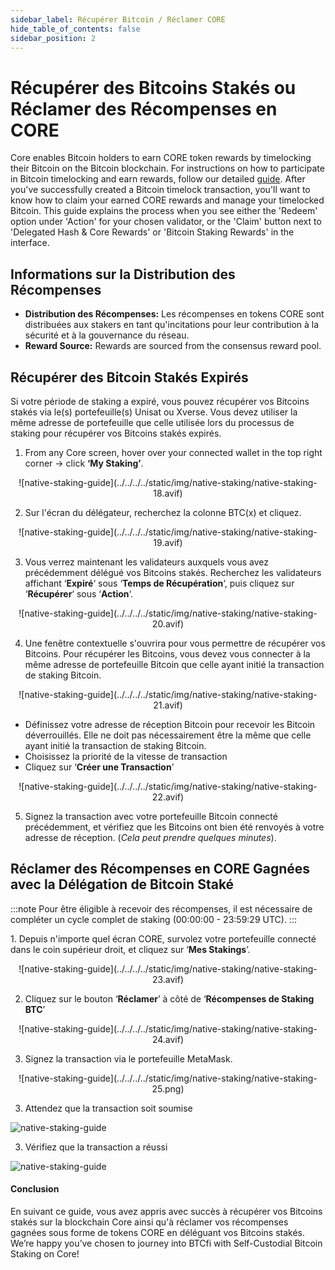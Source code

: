 ```yaml
---
sidebar_label: Récupérer Bitcoin / Réclamer CORE
hide_table_of_contents: false
sidebar_position: 2
---
```


# Récupérer des Bitcoins Stakés ou Réclamer des Récompenses en CORE

Core enables Bitcoin holders to earn CORE token rewards by timelocking their Bitcoin on the Bitcoin blockchain. For instructions on how to participate in Bitcoin timelocking and earn rewards, follow our detailed [guide](./stake-btc-guide.md).
After you've successfully created a Bitcoin timelock transaction, you'll want to know how to claim your earned CORE rewards and manage your timelocked Bitcoin. This guide explains the process when you see either the 'Redeem' option under 'Action' for your chosen validator, or the 'Claim' button next to 'Delegated Hash & Core Rewards' or 'Bitcoin Staking Rewards' in the interface.

## Informations sur la Distribution des Récompenses

- **Distribution des Récompenses:** Les récompenses en tokens CORE sont distribuées aux stakers en tant qu'incitations pour leur contribution à la sécurité et à la gouvernance du réseau.
- **Reward Source:** Rewards are sourced from the consensus reward pool.

## Récupérer des Bitcoin Stakés Expirés

Si votre période de staking a expiré, vous pouvez récupérer vos Bitcoins stakés via le(s) portefeuille(s) Unisat ou Xverse. Vous devez utiliser la même adresse de portefeuille que celle utilisée lors du processus de staking pour récupérer vos Bitcoins stakés expirés.

1. From any Core screen, hover over your connected wallet in the top right corner → click **‘My Staking’**.

<p align="center">![native-staking-guide](../../../../static/img/native-staking/native-staking-18.avif)</p>

2. Sur l'écran du délégateur, recherchez la colonne BTC(x) et cliquez.

<p align="center">![native-staking-guide](../../../../static/img/native-staking/native-staking-19.avif)</p>

3. Vous verrez maintenant les validateurs auxquels vous avez précédemment délégué vos Bitcoins stakés. Recherchez les validateurs affichant ‘**Expiré**‘ sous ‘**Temps de Récupération**‘, puis cliquez sur ‘**Récupérer**‘ sous ‘**Action**‘.

<p align="center">![native-staking-guide](../../../../static/img/native-staking/native-staking-20.avif)</p>

4. Une fenêtre contextuelle s'ouvrira pour vous permettre de récupérer vos Bitcoins. Pour récupérer les Bitcoins, vous devez vous connecter à la même adresse de portefeuille Bitcoin que celle ayant initié la transaction de staking Bitcoin.

<p align="center">![native-staking-guide](../../../../static/img/native-staking/native-staking-21.avif)</p>

- Définissez votre adresse de réception Bitcoin pour recevoir les Bitcoin déverrouillés. Elle ne doit pas nécessairement être la même que celle ayant initié la transaction de staking Bitcoin.
- Choisissez la priorité de la vitesse de transaction
- Cliquez sur ‘**Créer une Transaction**’

<p align="center">![native-staking-guide](../../../../static/img/native-staking/native-staking-22.avif)</p>

5. Signez la transaction avec votre portefeuille Bitcoin connecté précédemment, et vérifiez que les Bitcoins ont bien été renvoyés à votre adresse de réception. (_Cela peut prendre quelques minutes_).

## Réclamer des Récompenses en CORE Gagnées avec la Délégation de Bitcoin Staké

:::note
Pour être éligible à recevoir des récompenses, il est nécessaire de compléter un cycle complet de staking (00:00:00 - 23:59:29 UTC).
:::

1\. Depuis n'importe quel écran CORE, survolez votre portefeuille connecté dans le coin supérieur droit, et cliquez sur ‘**Mes Stakings**’.

<p align="center">![native-staking-guide](../../../../static/img/native-staking/native-staking-23.avif)</p>

2. Cliquez sur le bouton ‘**Réclamer**’ à côté de ‘**Récompenses de Staking BTC**’

<p align="center">![native-staking-guide](../../../../static/img/native-staking/native-staking-24.avif)</p>

3. Signez la transaction via le portefeuille MetaMask.

<p align="center" style={{zoom:"60%"}}>![native-staking-guide](../../../../static/img/native-staking/native-staking-25.png)</p>

3. Attendez que la transaction soit soumise

![native-staking-guide](../../../../static/img/native-staking/native-staking-26.avif)

3. Vérifiez que la transaction a réussi

![native-staking-guide](../../../../static/img/native-staking/native-staking-27.avif)

#### Conclusion

En suivant ce guide, vous avez appris avec succès à récupérer vos Bitcoins stakés sur la blockchain Core ainsi qu'à réclamer vos récompenses gagnées sous forme de tokens CORE en déléguant vos Bitcoins stakés. We’re happy you’ve chosen to journey into BTCfi with Self-Custodial Bitcoin Staking on Core!
